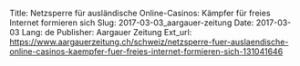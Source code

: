 Title: Netzsperre für ausländische Online-Casinos: Kämpfer für freies Internet formieren sich
Slug: 2017-03-03_aargauer-zeitung
Date: 2017-03-03
Lang: de
Publisher: Aargauer Zeitung
Ext_url: https://www.aargauerzeitung.ch/schweiz/netzsperre-fuer-auslaendische-online-casinos-kaempfer-fuer-freies-internet-formieren-sich-131041646
